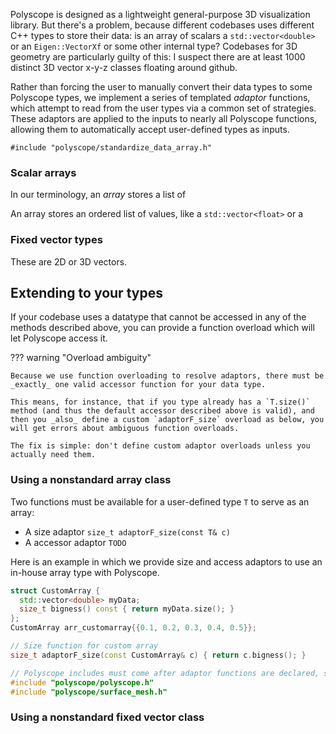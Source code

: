 Polyscope is designed as a lightweight general-purpose 3D visualization library. But there's a problem, because different codebases uses different C++ types to store their data: is an array of scalars a `std::vector<double>` or an `Eigen::VectorXf` or some other internal type? Codebases for 3D geometry are particularly guilty of this: I suspect there are at least 1000 distinct 3D vector x-y-z classes floating around github.

Rather than forcing the user to manually convert their data types to some Polyscope types, we implement a series of templated _adaptor_ functions, which attempt to read from the user types via a common set of strategies. These adaptors are applied to the inputs to nearly all Polyscope functions, allowing them to automatically accept user-defined types as inputs.



`#include "polyscope/standardize_data_array.h"`

### Scalar arrays

In our terminology, an _array_ stores a list of 

An array stores an ordered list of values, like a `std::vector<float>` or a 


### Fixed vector types

These are 2D or 3D vectors.


## Extending to your types

If your codebase uses a datatype that cannot be accessed in any of the methods described above, you can provide a function overload which will let Polyscope access it.

??? warning "Overload ambiguity"

    Because we use function overloading to resolve adaptors, there must be _exactly_ one valid accessor function for your data type.

    This means, for instance, that if you type already has a `T.size()` method (and thus the default accessor described above is valid), and then you _also_ define a custom `adaptorF_size` overload as below, you will get errors about ambiguous function overloads.

    The fix is simple: don't define custom adaptor overloads unless you actually need them.

### Using a nonstandard array class

Two functions must be available for a user-defined type `T` to serve as an array:

 - A size adaptor `size_t adaptorF_size(const T& c)`
 - A accessor adaptor `TODO`


Here is an example in which we provide size and access adaptors to use an in-house array type with Polyscope.

```cpp
struct CustomArray {
  std::vector<double> myData;
  size_t bigness() const { return myData.size(); }
};
CustomArray arr_customarray{{0.1, 0.2, 0.3, 0.4, 0.5}};

// Size function for custom array
size_t adaptorF_size(const CustomArray& c) { return c.bigness(); }

// Polyscope includes must come after adaptor functions are declared, so they are visible
#include "polyscope/polyscope.h"
#include "polyscope/surface_mesh.h"
```


### Using a nonstandard fixed vector class

